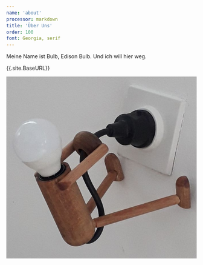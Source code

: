 ```yaml
---
name: 'about'
processor: markdown
title: 'Über Uns'
order: 100
font: Georgia, serif
---
```

Meine Name ist Bulb, Edison Bulb. Und ich will hier weg.

{{.site.BaseURL}}

 ![licht](images/licht.jpg)